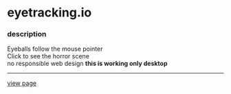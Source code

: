 # eyetracking.io
### description
Eyeballs follow the mouse pointer <br>
Click to see the horror scene <br>
no responsible web design 
**this is working only desktop**
___
[view page](https://jsweetpotato.github.io/eyetracking.io/)<br>



